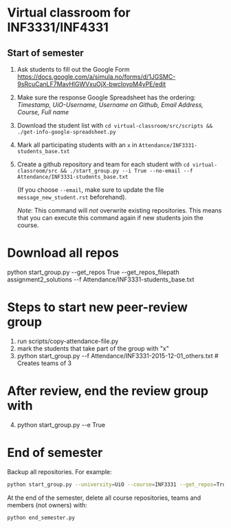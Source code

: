 Virtual classroom for INF3331/INF4331
=====================================

Start of semester
-----------------

1. Ask students to fill out the Google Form https://docs.google.com/a/simula.no/forms/d/1JGSMC-9sRcuCanLF7MavHlGWVxuOjX-bwcIoyoM4yPE/edit
2. Make sure the response Google Spreadsheet has the ordering: *Timestamp, UiO-Username, Username on Github, Email Address, Course, Full name*
3. Download the student list with `cd virtual-classroom/src/scripts && ./get-info-google-spreadsheet.py`
4. Mark all participating students with an `x` in `Attendance/INF3331-students_base.txt`
4. Create a github repository and team for each student with `cd virtual-classroom/src && ./start_group.py --i True --no-email --f Attendance/INF3331-students_base.txt`

   (If you choose `--email`, make sure to update the file `message_new_student.rst` beforehand).
   
   *Note*: This command will *not* overwrite existing repositories. This means that you can execute this command again if new students join the course.

# Download all repos
python start_group.py --get_repos True --get_repos_filepath assignment2_solutions --f Attendance/INF3331-students_base.txt

# Steps to start new peer-review group
1. run scripts/copy-attendance-file.py
2. mark the students that take part of the group with "x"
3. python start_group.py --f Attendance/INF3331-2015-12-01_others.txt  # Creates teams of 3

# After review, end the review group with
4. python start_group.py --e True


# End of semester

Backup all repositories. For example:

```bash
python start_group.py --university=UiO --course=INF3331 --get_repos=True --get_repos_filepath=../repos_2015
```

At the end of the semester, delete all course repositories, teams and members (not owners) with:

```bash
python end_semester.py
```
